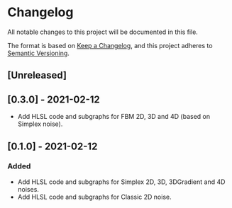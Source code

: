 # Changelog
All notable changes to this project will be documented in this file.

The format is based on [Keep a Changelog](https://keepachangelog.com/en/1.0.0/),
and this project adheres to [Semantic Versioning](https://semver.org/spec/v2.0.0.html).

## [Unreleased]

## [0.3.0] - 2021-02-12
- Add HLSL code and subgraphs for FBM 2D, 3D and 4D (based on Simplex noise).


## [0.1.0] - 2021-02-12
### Added
- Add HLSL code and subgraphs for Simplex 2D, 3D, 3DGradient and 4D noises.
- Add HLSL code and subgraphs for Classic 2D noise.
